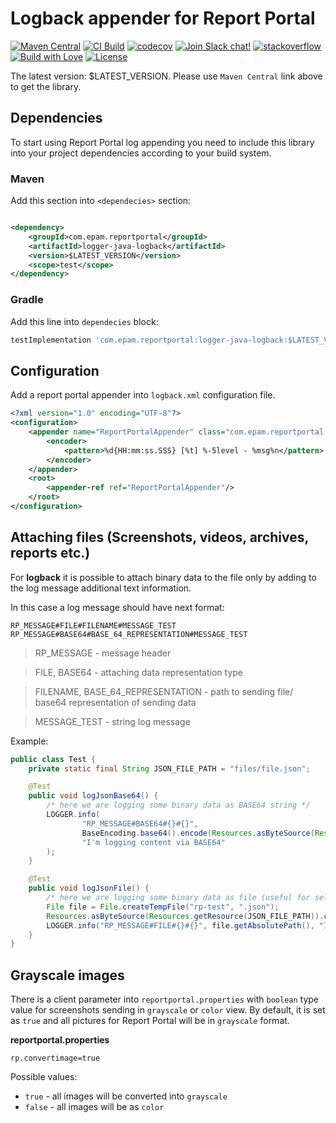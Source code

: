# Logback appender for Report Portal

[![Maven Central](https://img.shields.io/maven-central/v/com.epam.reportportal/logger-java-logback.svg?label=Maven%20Central)](https://central.sonatype.com/artifact/com.epam.reportportal/logger-java-logback)
[![CI Build](https://github.com/reportportal/logger-java-logback/actions/workflows/ci.yml/badge.svg)](https://github.com/reportportal/logger-java-logback/actions/workflows/ci.yml)
[![codecov](https://codecov.io/gh/reportportal/logger-java-logback/branch/develop/graph/badge.svg?token=uD9LyYQRl4)](https://codecov.io/gh/reportportal/logger-java-logback)
[![Join Slack chat!](https://img.shields.io/badge/slack-join-brightgreen.svg)](https://slack.epmrpp.reportportal.io/)
[![stackoverflow](https://img.shields.io/badge/reportportal-stackoverflow-orange.svg?style=flat)](http://stackoverflow.com/questions/tagged/reportportal)
[![Build with Love](https://img.shields.io/badge/build%20with-❤%EF%B8%8F%E2%80%8D-lightgrey.svg)](http://reportportal.io?style=flat)
[![License](https://img.shields.io/badge/License-Apache%202.0-blue.svg)](https://opensource.org/licenses/Apache-2.0)

The latest version: $LATEST_VERSION. Please use `Maven Central` link above to get the library.

## Dependencies

To start using Report Portal log appending you need to include this library into your project dependencies according to
your build system.

### Maven

Add this section into `<dependecies>` section:

```xml

<dependency>
    <groupId>com.epam.reportportal</groupId>
    <artifactId>logger-java-logback</artifactId>
    <version>$LATEST_VERSION</version>
    <scope>test</scope>
</dependency>
```

### Gradle

Add this line into `dependecies` block:

```groovy
testImplementation 'com.epam.reportportal:logger-java-logback:$LATEST_VERSION'
```

## Configuration

Add a report portal appender into `logback.xml` configuration file.

```XML
<?xml version="1.0" encoding="UTF-8"?>
<configuration>
    <appender name="ReportPortalAppender" class="com.epam.reportportal.logback.appender.ReportPortalAppender">
        <encoder>
            <pattern>%d{HH:mm:ss.SSS} [%t] %-5level - %msg%n</pattern>
        </encoder>
    </appender>
    <root>
        <appender-ref ref="ReportPortalAppender"/>
    </root>
</configuration>
```

## Attaching files (Screenshots, videos, archives, reports etc.)

For **logback** it is possible to attach binary data to the file only by adding to the log message additional text
information.

In this case a log message should have next format:

```properties
RP_MESSAGE#FILE#FILENAME#MESSAGE_TEST
RP_MESSAGE#BASE64#BASE_64_REPRESENTATION#MESSAGE_TEST
```

> RP_MESSAGE - message header

> FILE, BASE64 - attaching data representation type

> FILENAME, BASE_64_REPRESENTATION - path to sending file/ base64 representation of sending data

> MESSAGE_TEST - string log message

Example:

```java
public class Test {
    private static final String JSON_FILE_PATH = "files/file.json";

    @Test
    public void logJsonBase64() {
        /* here we are logging some binary data as BASE64 string */
        LOGGER.info(
                "RP_MESSAGE#BASE64#{}#{}",
                BaseEncoding.base64().encode(Resources.asByteSource(Resources.getResource(JSON_FILE_PATH)).read()),
                "I'm logging content via BASE64"
        );
    }

    @Test
    public void logJsonFile() {
        /* here we are logging some binary data as file (useful for selenium) */
        File file = File.createTempFile("rp-test", ".json");
        Resources.asByteSource(Resources.getResource(JSON_FILE_PATH)).copyTo(Files.asByteSink(file));
        LOGGER.info("RP_MESSAGE#FILE#{}#{}", file.getAbsolutePath(), "I'm logging content via temp file");
    }
}
```

## Grayscale images

There is a client parameter into `reportportal.properties` with `boolean` type value for screenshots sending
in `grayscale` or `color`
view. By default, it is set as `true` and all pictures for Report Portal will be in `grayscale` format.

**reportportal.properties**

```properties
rp.convertimage=true
```

Possible values:

* `true` - all images will be converted into `grayscale`
* `false` - all images will be as `color`
